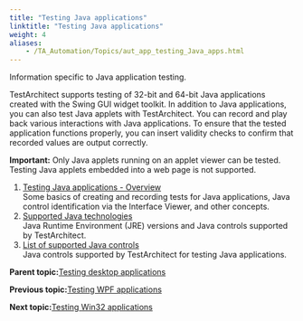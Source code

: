 ```yaml
--- 
title: "Testing Java applications"
linktitle: "Testing Java applications"
weight: 4
aliases: 
    - /TA_Automation/Topics/aut_app_testing_Java_apps.html
---
```


Information specific to Java application testing.

TestArchitect supports testing of 32-bit and 64-bit Java applications created with the Swing GUI widget toolkit. In addition to Java applications, you can also test Java applets with TestArchitect. You can record and play back various interactions with Java applications. To ensure that the tested application functions properly, you can insert validity checks to confirm that recorded values are output correctly.

**Important:** Only Java applets running on an applet viewer can be tested. Testing Java applets embedded into a web page is not supported.

1.  [Testing Java applications - Overview](/TA_Automation/Topics/aut_app_testing_Java_apps_basics.html)  
Some basics of creating and recording tests for Java applications, Java control identification via the Interface Viewer, and other concepts.
2.  [Supported Java technologies](/TA_Automation/Topics/aut_app_testing_Java_apps_supported_technology.html)  
Java Runtime Environment \(JRE\) versions and Java controls supported by TestArchitect.
3.  [List of supported Java controls](/TA_Automation/Topics/aut_app_testing_Java_apps_supported_controls.html)  
Java controls supported by TestArchitect for testing Java applications.

**Parent topic:**[Testing desktop applications](/TA_Automation/Topics/aut_app_testing_desktop.html)

**Previous topic:**[Testing WPF applications](/TA_Automation/Topics/aut_app_testing_WPF_apps.html)

**Next topic:**[Testing Win32 applications](/TA_Automation/Topics/aut_app_testing_Win32_apps.html)

